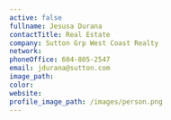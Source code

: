 ```yaml
---
active: false
fullname: Jesusa Durana
contactTitle: Real Estate
company: Sutton Grp West Coast Realty
network:
phoneOffice: 604-805-2547
email: jdurana@sutton.com
image_path:
color:
website:
profile_image_path: /images/person.png
---
```



